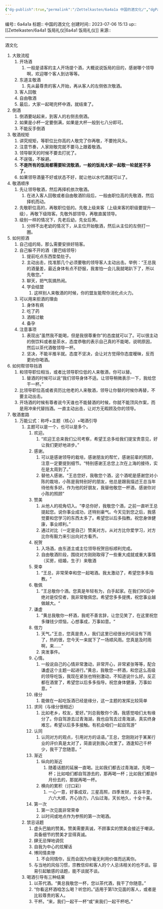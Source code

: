 ```yaml
---
{"dg-publish":true,"permalink":"/Zettelkasten/6a4a1a 中国的酒文化/","dgPassFrontmatter":true}
---
```


编号:: 6a4a1a
标题:: 中国的酒文化
创建时间:: 2023-07-06 15:13
up:: [[Zettelkasten/6a4a1 饭局礼仪\|6a4a1 饭局礼仪]]
来源:: 

---
酒文化
1. 大致流程
	1. 开场酒
		1. 一般是请客的主人开场提个酒，大概说说饭局的目的，感谢哪个领导啊，欢迎哪个客人到访等等。
	2. 东道主敬酒
		1. 先从最尊贵的客人开始，再从客人的左侧依次敬酒。
	3. 客人回敬
	4. 自由敬酒
	5. 最后，大家一起喝完杯中酒，就结束了。
2. 倒酒
	1. 倒酒要站起来，到客人的右侧去倒酒。
	2. 如果是小杯一定要倒满，如果是大杯一般到七八分即可。
	3. 不能反手倒酒
3. 敬酒规矩
	1. 讲究规矩，等职位比你高的人敬完了你再敬，不要抢风头。
	2. 注意节奏，人家刚敬完就不要马上跟着敬酒。
	3. 领导聊天的时候不要去打扰了。
	4. 不逞强，不躲避。
	5. **不是所有的饭局都需要轮流敬酒，一般的饭局大家一起敬一轮就差不多了**。
	6. 如果领导酒量不好或状态不好，就让他以水代酒就可以了。
4. 敬酒顺序
	1. 先让领导敬酒，然后再择机依次敬酒。
		1. 在进入客人回敬或者自由敬酒阶段后，一般由职位高的先敬酒，然后择机而动。
	2. 先敬职位高的，再敬职位低的。先敬上级来客（上级来客的职级要提升一级），再敬下级陪客。先敬外部领导，再敬直属领导。
	3. 级别一样的情况下，先老后幼，先女后男。
		1. 分辨不出老幼的情况下，从主位开始敬酒，然后从主位的左侧打一圈。
5. 如何拒酒
	1. 自己组的局，那么需要安排好陪客。
	2. 自己躲不开的酒（要巴结领导）
		1. 提前吃点东西垫垫肚子。
		2. 主动出击，找准那几个必须要敬的领导客人主动出击。举例：“王总我的酒量差，最近身体有点不舒服，我害怕一会儿我就喝趴下了，所以先敬您。”
		3. 聊天，把气氛搞热闹。
		4. 学会结盟
			1. 这样别人来敬酒的时候，你的盟友能帮你消化点火力。
	3. 可以用来拒酒的理由
		1. 身体有病
		2. 吃了药
		3. 酒精过敏
		4. 备孕
	4. 注意事项
		1. 表现出”虽然我不能喝，但是我很尊重你”的态度就可以了。可以很主动的倒饮料或者是茶水，态度恭敬的表示自己真的不能喝，说明原因，然后以茶代酒敬领导一杯。
		2. 坚决，不能半推半就。态度不坚决，会让对方觉得你态度暧昧，反而更劝你喝酒。
6. 如何帮领导挡酒
	1. 和领导职位相当，或者比领导职位低的人来敬酒，你可以替。
		1. 替酒的时候可以说“我们领导身体不适。让领导稍微表示一下，我给您干一杯。”
	2. 比领导职位高或者资历比他老的人来敬酒，领导让你替的时候你再替，不要主动出击。
	3. 开场酒的时候有尊者说今天谁也不能替酒的时候，你就不能顶风作案，而是用冲来代替挡酒。一直主动出击，让对方无暇顾及你的领导。
7. 敬酒套路
	1. 万能公式：称呼+主题（核心）+喝酒引导
		1. 主题可以是一个，也可以是多个。
			1. 欢迎。
				1. “欢迎王总来我们公司考察，希望王总多给我们提宝贵意见，好让我们更好地进步。”
			2. 感谢。
				1. 可以是感谢领导的栽培，感谢朋友的帮忙，感谢前辈的照顾，注意一定要提到细节。“特别感谢王总您上次在上海的接待，实在是太周到了。”
				2. 替他人感谢。“王总您好，我敬您个酒，这个酒呢是感谢您对小陈的栽培，小陈是我特别好的朋友，他总是跟我描述王总当年待他有多好。作为他的好朋友，我替他敬您一杯酒，感谢你对小陈的照顾”
			3. 赞美
				1. 从他人的视角切入。“李总你好，我敬您个酒，之前一直听王总提起您。说你事业成功，还特别豪气。今天见到您之后，我感觉要和您学习的东西太多了。希望您以后多指教。祝您身体健康，事业顺利。”
				2. 通过对比（一定是自己）赞美对方。从对方比你爱学习，对方比你有毅力来引出向对方看齐。
			4. 祝贺
				1. 入场酒，由东道主或主位领导祝贺目标顺利完成。
				2. 自由敬酒阶段，围绕对方刚刚取得了一些重大成就或重大事情（买房，结婚，生子）来敬酒
			5. 荣幸
				1. “王总，非常荣幸和您一起喝酒。我太激动了，希望您多多指教。“
			6. 敬佩
				1. ”王总敬你个酒。您真是年轻有为，白手起家。在我们90后中绝对是佼佼者，我非常敬佩您。希望您多多提携，祝您事业越做越大。“
			7. 谦虚
				1. ”黄总我敬你一杯酒，我呢不善言辞，让您见笑了，在这里祝您多赚钱少烦恼，心想事成，万事如意。“
			8. 借力
				1. 天气。”王总，您真是贵人，我们这里已经很长时间没有下雨了，热的很，您今天一来就下了一场顺风雨。您真是及时雨啊，来……“
				2. 突发事件。
			9. 心情。
				1. 一般说自己的心情非常激动，非常开心，非常紧张等等，配合谦虚这个主题一起进行。”黄总，我敬您一杯酒，和您这么高级的领导吃饭，我现在紧张也特别激动，不知道说什么好。反正都在酒里了，希望您以后多多指导。祝您身体健康，万事如意。“
			10. 缘分
				1. 能做在一起吃饭酒已经是缘分，这一主题的发挥比较简单
			11. 求同（与缘分很相近）
				1. 比如老乡，校友，爱好。”刘总我敬你个酒，我感觉咱们太有缘分了。你自驾游去过青海湖，我也自驾去过青海湖，真实终身难忘，希望以后多多接触。有机会咱们一起自驾游“
			12. 认同
				1. 认同对方的观点，引用对方的话语。”王总，您刚刚对于某某行业的评价真是太对了，简直说到我心坎里了。酒逢知己千杯少，我干了您随意。“
			13. 渐近
				1. 纵向的渐近
					1. 随着话题的延展一直喝。比如我们都去过青海湖，先喝一杯；比如咱们都自驾游去的，那再喝一杯；比如我们都是6月份去的，那就再喝一杯。
				2. 横向的累积（讨口彩）
					1. 一心一意，好事成双，三星高照，四季发财，五谷丰登，六六大顺，齐心协力，八仙过海，天长地久，十全十美。
			14. 第一次
				1. 第一次见面非常荣幸
				2. 以时间或地点作为参照的第一次喝酒。
		2. 禁忌话题
			1. 虚头巴脑的赞美。赞美需要真诚，不顾事实的赞美会接近于嘲讽，具备细节的赞美才显得真诚。
			2. 肆无忌惮地调侃
			3. 自我为中心的炫耀话
			4. 博同情卖惨
				1. 不会同情你，反而会因为你毫无利用价值而远离你。
			5. 与当地的风俗习惯，宗教信仰和客人的个人忌讳相关的也不谈。容易引起敏感的话题，能不谈就不谈。
		3. 喝酒引导有三种结果
			1. 以茶代酒。“黄总我敬您一杯，您以茶代酒，我干了你随意。”
			2. “你看这杯酒咱怎么喝？听您的。”适用于第1次见面的客人，或者是比较尊贵的客人。
			3. 干杯。“来，我们一起干一杯“或”来我们一起干杯吧。”